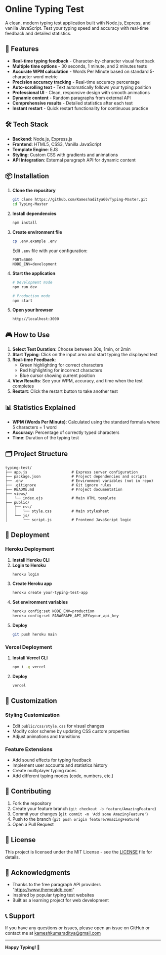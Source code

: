 # Online Typing Test

A clean, modern typing test application built with Node.js, Express, and vanilla JavaScript. Test your typing speed and accuracy with real-time feedback and detailed statistics.

## 🚀 Features

- **Real-time typing feedback** - Character-by-character visual feedback
- **Multiple time options** - 30 seconds, 1 minute, and 2 minutes tests
- **Accurate WPM calculation** - Words Per Minute based on standard 5-character word metric
- **Precision accuracy tracking** - Real-time accuracy percentage
- **Auto-scrolling text** - Text automatically follows your typing position
- **Professional UI** - Clean, responsive design with smooth animations
- **Dynamic content** - Random paragraphs from external API
- **Comprehensive results** - Detailed statistics after each test
- **Instant restart** - Quick restart functionality for continuous practice

## 🛠️ Tech Stack

- **Backend**: Node.js, Express.js
- **Frontend**: HTML5, CSS3, Vanilla JavaScript
- **Template Engine**: EJS
- **Styling**: Custom CSS with gradients and animations
- **API Integration**: External paragraph API for dynamic content

## 📦 Installation

1. **Clone the repository**
   ```bash
   git clone https://github.com/Kameshaditya60/Typing-Master.git
   cd Typing-Master
   ```

2. **Install dependencies**
   ```bash
   npm install
   ```

3. **Create environment file**
   ```bash
   cp .env.example .env
   ```
   
   Edit `.env` file with your configuration:
   ```env
   PORT=3000
   NODE_ENV=development
   ```

4. **Start the application**
   ```bash
   # Development mode
   npm run dev
   
   # Production mode
   npm start
   ```

5. **Open your browser**
   ```
   http://localhost:3000
   ```

## 🎮 How to Use

1. **Select Test Duration**: Choose between 30s, 1min, or 2min
2. **Start Typing**: Click on the input area and start typing the displayed text
3. **Real-time Feedback**: 
   - Green highlighting for correct characters
   - Red highlighting for incorrect characters
   - Blue cursor showing current position
4. **View Results**: See your WPM, accuracy, and time when the test completes
5. **Restart**: Click the restart button to take another test

## 📊 Statistics Explained

- **WPM (Words Per Minute)**: Calculated using the standard formula where 5 characters = 1 word
- **Accuracy**: Percentage of correctly typed characters
- **Time**: Duration of the typing test

## 🗂️ Project Structure

```
typing-test/
├── app.js                    # Express server configuration
├── package.json              # Project dependencies and scripts
├── .env                      # Environment variables (not in repo)
├── .gitignore                # Git ignore rules
├── README.md                 # Project documentation
├── views/
│   └── index.ejs             # Main HTML template
├── public/
│   ├── css/
│   │   └── style.css         # Main stylesheet
│   └── js/
│       └── script.js         # Frontend JavaScript logic
```

## 🚀 Deployment

### Heroku Deployment

1. **Install Heroku CLI**
2. **Login to Heroku**
   ```bash
   heroku login
   ```
3. **Create Heroku app**
   ```bash
   heroku create your-typing-test-app
   ```
4. **Set environment variables**
   ```bash
   heroku config:set NODE_ENV=production
   heroku config:set PARAGRAPH_API_KEY=your_api_key
   ```
5. **Deploy**
   ```bash
   git push heroku main
   ```

### Vercel Deployment

1. **Install Vercel CLI**
   ```bash
   npm i -g vercel
   ```
2. **Deploy**
   ```bash
   vercel
   ```

## 🎨 Customization

### Styling Customization
- Edit `public/css/style.css` for visual changes
- Modify color scheme by updating CSS custom properties
- Adjust animations and transitions

### Feature Extensions
- Add sound effects for typing feedback
- Implement user accounts and statistics history
- Create multiplayer typing races
- Add different typing modes (code, numbers, etc.)

## 🤝 Contributing

1. Fork the repository
2. Create your feature branch (`git checkout -b feature/AmazingFeature`)
3. Commit your changes (`git commit -m 'Add some AmazingFeature'`)
4. Push to the branch (`git push origin feature/AmazingFeature`)
5. Open a Pull Request

## 📝 License

This project is licensed under the MIT License - see the [LICENSE](LICENSE) file for details.

## 🙏 Acknowledgments

- Thanks to the free paragraph API providers "https://www.themealdb.com"
- Inspired by popular typing test websites
- Built as a learning project for web development

## 📞 Support

If you have any questions or issues, please open an issue on GitHub or contact me at kameshkumaraditya@gmail.com

---

**Happy Typing! 🎯**
